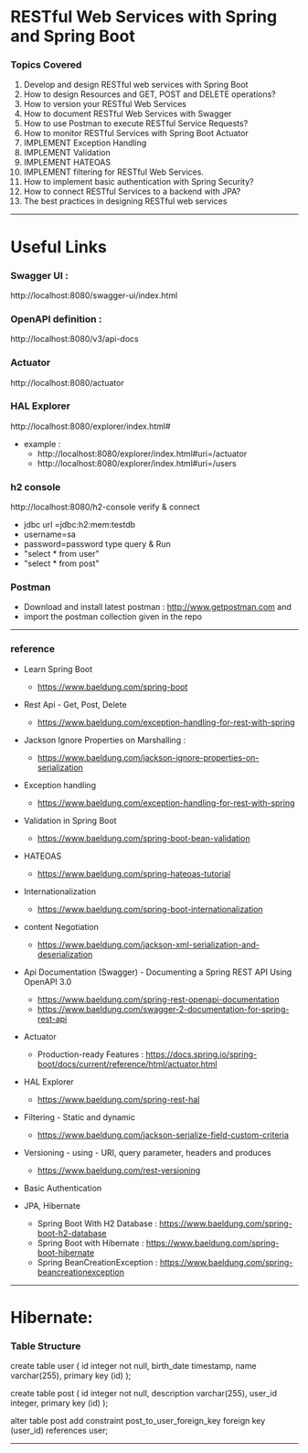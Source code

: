 # RESTful Web Services with Spring and Spring Boot

### Topics Covered
1. Develop and design RESTful web services with Spring Boot
2. How to design Resources and GET, POST and DELETE operations?
3. How to version your RESTful Web Services
4. How to document RESTful Web Services with Swagger
5. How to use Postman to execute RESTful Service Requests?
6. How to monitor RESTful Services with Spring Boot Actuator
7. IMPLEMENT Exception Handling
8. IMPLEMENT Validation 
9. IMPLEMENT HATEOAS 
10. IMPLEMENT filtering for RESTful Web Services.
11. How to implement basic authentication with Spring Security? 
12. How to connect RESTful Services to a backend with JPA?
13. The best practices in designing RESTful web services

------------------------------------------------------------------------------------------------------------------------
# Useful Links

### Swagger UI :  
http://localhost:8080/swagger-ui/index.html

### OpenAPI definition :  
http://localhost:8080/v3/api-docs

### Actuator
http://localhost:8080/actuator 

### HAL Explorer
http://localhost:8080/explorer/index.html#
- example :
  - http://localhost:8080/explorer/index.html#uri=/actuator
  - http://localhost:8080/explorer/index.html#uri=/users 

### h2 console
http://localhost:8080/h2-console
verify & connect
- jdbc url =jdbc:h2:mem:testdb
- username=sa
- password=password
type query & Run
- "select * from user"
- "select * from post"

### Postman
- Download and install latest postman :  http://www.getpostman.com and 
- import the postman collection given in the repo

------------------------------------------------------------------------------------------------------------------------
### reference

- Learn Spring Boot
  - https://www.baeldung.com/spring-boot

- Rest Api - Get, Post, Delete
  - https://www.baeldung.com/exception-handling-for-rest-with-spring
  
- Jackson Ignore Properties on Marshalling : 
  - https://www.baeldung.com/jackson-ignore-properties-on-serialization

- Exception handling
  - https://www.baeldung.com/exception-handling-for-rest-with-spring

- Validation in Spring Boot
  - https://www.baeldung.com/spring-boot-bean-validation

- HATEOAS
  - https://www.baeldung.com/spring-hateoas-tutorial 

- Internationalization
  - https://www.baeldung.com/spring-boot-internationalization

- content Negotiation
  - https://www.baeldung.com/jackson-xml-serialization-and-deserialization 

- Api Documentation (Swagger) - Documenting a Spring REST API Using OpenAPI 3.0
  - https://www.baeldung.com/spring-rest-openapi-documentation
  - https://www.baeldung.com/swagger-2-documentation-for-spring-rest-api
  
- Actuator
  - Production-ready Features : https://docs.spring.io/spring-boot/docs/current/reference/html/actuator.html
  
- HAL Explorer
  - https://www.baeldung.com/spring-rest-hal

- Filtering - Static and dynamic
  - https://www.baeldung.com/jackson-serialize-field-custom-criteria

- Versioning - using - URI, query parameter, headers and produces
  - https://www.baeldung.com/rest-versioning
  
- Basic Authentication

- JPA, Hibernate
  - Spring Boot With H2 Database : https://www.baeldung.com/spring-boot-h2-database
  - Spring Boot with Hibernate : https://www.baeldung.com/spring-boot-hibernate
  - Spring BeanCreationException : https://www.baeldung.com/spring-beancreationexception

------------------------------------------------------------------------------------------------------------------------
# Hibernate:

### Table Structure

create table user (
id integer not null,
birth_date timestamp,
name varchar(255),
primary key (id)
);

create table post (
id integer not null,
description varchar(255),
user_id integer,
primary key (id)
);

alter table post
add constraint post_to_user_foreign_key
foreign key (user_id) references user;

------------------------------------------------------------------------------------------------------------------------